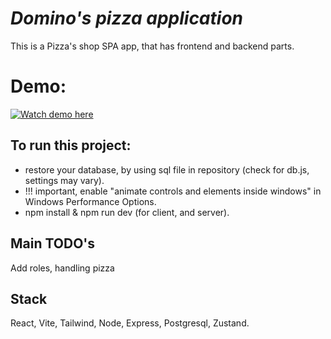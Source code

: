 # _Domino's pizza application_

This is a Pizza's shop SPA app, that has frontend and backend parts.

# Demo:

[![Watch demo here](https://img.youtube.com/vi/EUIlNckdNu0/0.jpg)](https://www.youtube.com/watch?v=EUIlNckdNu0)


## To run this project:

- restore your database, by using sql file in repository (check for db.js, settings may vary).
- !!! important, enable "animate controls and elements inside windows" in Windows Performance Options.
- npm install & npm run dev (for client, and server).

## Main TODO's

Add roles, handling pizza

## Stack

React, Vite, Tailwind, Node, Express, Postgresql, Zustand.



